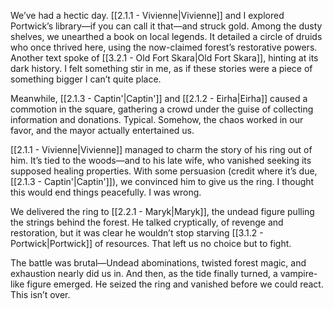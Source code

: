 We’ve had a hectic day. [[2.1.1 - Vivienne|Vivienne]] and I explored Portwick’s library—if you can call it that—and struck gold. Among the dusty shelves, we unearthed a book on local legends. It detailed a circle of druids who once thrived here, using the now-claimed forest’s restorative powers. Another text spoke of [[3.2.1 - Old Fort Skara|Old Fort Skara]], hinting at its dark history. I felt something stir in me, as if these stories were a piece of something bigger I can’t quite place.

Meanwhile, [[2.1.3 - Captin'|Captin']] and [[2.1.2 - Eirha|Eirha]] caused a commotion in the square, gathering a crowd under the guise of collecting information and donations. Typical. Somehow, the chaos worked in our favor, and the mayor actually entertained us.

[[2.1.1 - Vivienne|Vivienne]] managed to charm the story of his ring out of him. It’s tied to the woods—and to his late wife, who vanished seeking its supposed healing properties. With some persuasion (credit where it’s due, [[2.1.3 - Captin'|Captin']]), we convinced him to give us the ring. I thought this would end things peacefully. I was wrong.

We delivered the ring to [[2.2.1 - Maryk|Maryk]], the undead figure pulling the strings behind the forest. He talked cryptically, of revenge and restoration, but it was clear he wouldn’t stop starving [[3.1.2 - Portwick|Portwick]] of resources. That left us no choice but to fight.

The battle was brutal—Undead abominations,  twisted forest magic, and exhaustion nearly did us in. And then, as the tide finally turned, a vampire-like figure emerged. He seized the ring and vanished before we could react. This isn’t over.